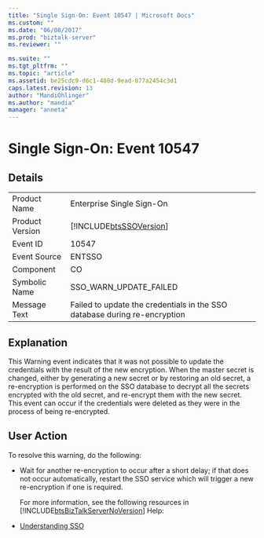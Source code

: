 ```yaml
---
title: "Single Sign-On: Event 10547 | Microsoft Docs"
ms.custom: ""
ms.date: "06/08/2017"
ms.prod: "biztalk-server"
ms.reviewer: ""

ms.suite: ""
ms.tgt_pltfrm: ""
ms.topic: "article"
ms.assetid: be25cdc9-d6c1-488d-9ead-877a2454c3d1
caps.latest.revision: 13
author: "MandiOhlinger"
ms.author: "mandia"
manager: "anneta"
---
```

# Single Sign-On: Event 10547
## Details  

|                 |                                                                           |
|-----------------|---------------------------------------------------------------------------|
|  Product Name   |                         Enterprise Single Sign-On                         |
| Product Version |        [!INCLUDE[btsSSOVersion](../includes/btsssoversion-md.md)]         |
|    Event ID     |                                   10547                                   |
|  Event Source   |                                  ENTSSO                                   |
|    Component    |                                    CO                                     |
|  Symbolic Name  |                          SSO_WARN_UPDATE_FAILED                           |
|  Message Text   | Failed to update the credentials in the SSO database during re-encryption |

## Explanation  
 This Warning event indicates that it was not possible to update the credentials with the result of the new encryption. When the master secret is changed, either by generating a new secret or by restoring an old secret, a re-encryption is performed on the SSO database to decrypt all the secrets encrypted with the old secret, and re-encrypt them with the new secret. This event can occur if the credentials were deleted as they were in the process of being re-encrypted.  

## User Action  
 To resolve this warning, do the following:  

- Wait for another re-encryption to occur after a short delay; if that does not occur automatically, restart the SSO service which will trigger a new re-encryption if one is required.  

  For more information, see the following resources in [!INCLUDE[btsBizTalkServerNoVersion](../includes/btsbiztalkservernoversion-md.md)] Help:  

- [Understanding SSO](../core/understanding-sso.md)
